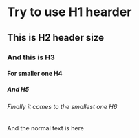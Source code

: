 # Try to use H1 hearder  
## This is H2 header size  
### And this is H3  
#### For smaller one H4  
##### And H5  
###### Finally it comes to the smallest one H6  
And the normal text is here  
